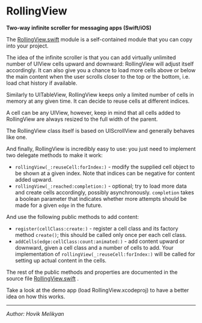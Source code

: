 # RollingView
**Two-way infinite scroller for messaging apps (Swift/iOS)**

The [RollingView.swift](https://github.com/crontab/RollingView/blob/master/RollingView/RollingView.swift) module is a self-contained module that you can copy into your project.

The idea of the infinite scroller is that you can add virtually unlimited number of UIView cells upward and downward: RollingView will adjust itself accordingly. It can also give you a chance to load more cells above or below the main content when the user scrolls closer to the top or the bottom, i.e. load chat history if available.

Similarly to UITableView, RollingView keeps only a limited number of cells in memory at any given time. It can decide to reuse cells at different indices.

A cell can be any UIView, however, keep in mind that all cells added to RollingView are always resized to the full width of the parent.

The RollingView class itself is based on UIScrollView and generally behaves like one.

And finally, RollingView is incredibly easy to use: you just need to implement two delegate methods to make it work:

* `rollingView(_:reuseCell:forIndex:)` - modify the supplied cell object to be shown at a given index. Note that indices can be negative for content added upward.
* `rollingView(_:reached:completion:)` - optional; try to load more data and create cells accordingly, possibly asynchronously. `completion` takes a boolean parameter that indicates whether more attempts should be made for a given `edge` in the future.

And use the following public methods to add content:

* `register(cellClass:create:)` - register a cell class and its factory method `create()`; this should be called only once per each cell class.
* `addCells(edge:cellClass:count:animated:)` - add content upward or downward, given a cell class and a number of cells to add. Your implementation of `rollingView(_:reuseCell:forIndex:)` will be called for setting up actual content in the cells.

The rest of the public methods and properties are documented in the source file [RollingView.swift](https://github.com/crontab/RollingView/blob/master/RollingView/RollingView.swift) .

Take a look at the demo app (load RollingView.xcodeproj) to have a better idea on how this works.

---
*Author: Hovik Melikyan*
